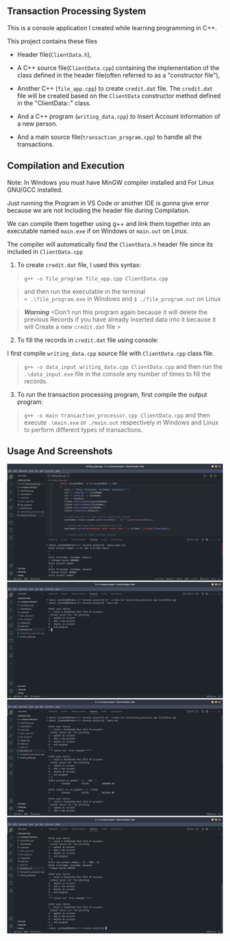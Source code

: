 
## Transaction Processing System

This is a console application I created while learning programming in C++.

This project contains these files
* Header file(`ClientData.h`),

* A C++ source file(`ClientData.cpp`) containing the implementation of the class defined in the header file(often referred to as a "constructor file"),

* Another C++ (`file_app.cpp`) to create `credit.dat` file. The `credit.dat` file will be created based on the `ClientData` constructor method defined in the "ClientData::" class.

* And a C++ program (`writing_data.cpp`) to Insert Account Information of a new person.

* And a main source file(`transaction_program.cpp`) to handle all the transactions.




## Compilation and Execution
Note: In Windows you must have MinGW compiler installed and For Linux GNU/GCC installed.

Just running the Program in VS Code or another IDE is gonna give error because we are not Including the header file during Compilation.

We can compile them together using g++ and link them together into an executable named `main.exe` if on Windows or `main.out` on Linux.

The compiler will automatically find the `ClientData.h` header file since its included in `ClientData.cpp`

1. To create `credit.dat` file, I used this syntax:
> `g++ -o file_program file_app.cpp ClientData.cpp`

>and then run the executable in the terminal  
> `> .\file_program.exe` in Windows and 
`$ ./file_program.out` on Linux

>***Warning*** <Don't run this program again because it will delete the previous Records if you have already inserted data into it because it will Create a new `credit.dat` file >

2. To fill the records in `credit.dat` file using console:

I first compile `writing_data.cpp` source file with `ClientData.cpp` class file.
>`g++ -o data_input writing_data.cpp ClientData.cpp`
and then run the `.\data_input.exe` file in the console any number of times to fill the records.

3. To run the transaction processing program, first compile the output program:
> `g++ -o main transaction_processor.cpp ClientData.cpp`
and then execute `.\main.exe` or `./main.out` respectively in Windows and Linux to perform different types of transactions.


## Usage And Screenshots
![Screenshot 1][def1] 
![Screenshot 2][def2]
![Screenshot 3][def3]
![Screenshot 4][def4]

[def1]: image.png?raw=true
[def2]: image2.png?raw=true
[def3]: image3.png?raw=true
[def4]: image4.png?raw=true